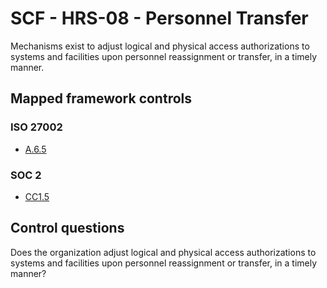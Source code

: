 # SCF - HRS-08 - Personnel Transfer
Mechanisms exist to adjust logical and physical access authorizations to systems and facilities upon personnel reassignment or transfer, in a timely manner.
## Mapped framework controls
### ISO 27002
- [A.6.5](../iso27002/a-6.md#a65)
  
### SOC 2
- [CC1.5](../soc2/cc15.md)
  
## Control questions
Does the organization adjust logical and physical access authorizations to systems and facilities upon personnel reassignment or transfer, in a timely manner?
  